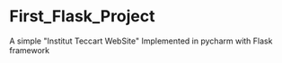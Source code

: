 # First_Flask_Project
A simple "Institut Teccart WebSite" Implemented in pycharm with Flask framework
